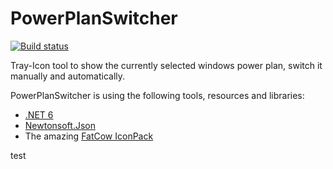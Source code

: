 # PowerPlanSwitcher

[![Build status](https://ci.appveyor.com/api/projects/status/k4umrwnp4grsp164/branch/main?svg=true)](https://ci.appveyor.com/project/SebastianBecker2/powerplanswitcher/branch/main)

Tray-Icon tool to show the currently selected windows power plan, switch it manually and automatically.

PowerPlanSwitcher is using the following tools, resources and libraries:

- [.NET 6](https://docs.microsoft.com/en-us/dotnet/core/whats-new/dotnet-6)
- [Newtonsoft.Json](https://www.newtonsoft.com/json)
- The amazing [FatCow IconPack](https://www.fatcow.com/free-icons)

test
